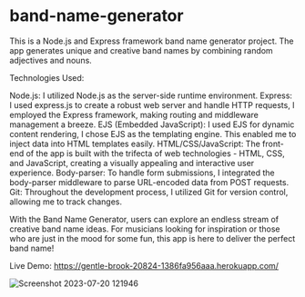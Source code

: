 # band-name-generator
This is a Node.js and  Express framework band name generator project. The app generates unique and creative band names by combining random adjectives and nouns.

Technologies Used:

Node.js: I utilized Node.js as the server-side runtime environment.
Express: I used express.js to create a robust web server and handle HTTP requests, I employed the Express framework, making routing and middleware management a breeze.
EJS (Embedded JavaScript): I used EJS for dynamic content rendering, I chose EJS as the templating engine. This enabled me to inject data into HTML templates easily.
HTML/CSS/JavaScript: The front-end of the app is built with the trifecta of web technologies - HTML, CSS, and JavaScript, creating a visually appealing and interactive user experience.
Body-parser: To handle form submissions, I integrated the body-parser middleware to parse URL-encoded data from POST requests.
Git: Throughout the development process, I utilized Git for version control, allowing me to track changes.

With the Band Name Generator, users can explore an endless stream of creative band name ideas. For musicians looking for inspiration or those who are just in the mood for some fun, this app is here to deliver the perfect band name!

Live Demo: https://gentle-brook-20824-1386fa956aaa.herokuapp.com/


![Screenshot 2023-07-20 121946](https://github.com/moayyadsaleh/band-name-generator/assets/137034202/c47e99c3-0c5e-47cb-9abb-088acb865845)
